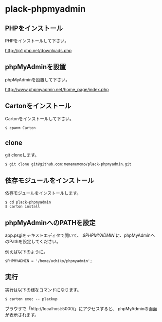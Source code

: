 plack-phpmyadmin
================

## PHPをインストール

PHPをインストールして下さい。

http://jp1.php.net/downloads.php


## phpMyAdminを設置

phpMyAdminを設置して下さい。

http://www.phpmyadmin.net/home_page/index.php


## Cartonをインストール

Cartonをインストールして下さい。

```
$ cpanm Carton
```

## clone

git cloneします。

```
$ git clone git@github.com:memememomo/plack-phpmyadmin.git
```

## 依存モジュールをインストール

依存モジュールをインストールします。

```
$ cd plack-phpmyadmin
$ carton install
```


## phpMyAdminへのPATHを設定

app.psgiをテキストエディタで開いて、
*$PHPMYADMIN* に、phpMyAdminへのPathを設定してください。

例えば以下のように。

```
$PHPMYADMIN = '/home/uchiko/phpmyadmin';
```


## 実行

実行は以下の様なコマンドになります。

```
$ carton exec -- plackup
```

ブラウザで「http://localhost:5000/」にアクセスすると、
phpMyAdminの画面が表示されます。

